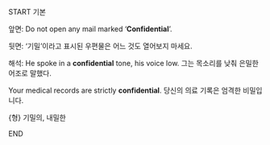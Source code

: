 START
기본

앞면:
Do not open any mail marked ‘**Confidential**’. 

뒷면:
‘기밀’이라고 표시된 우편물은 어느 것도 열어보지 마세요.

해석:
He spoke in a **confidential** tone, his voice low. 
그는 목소리를 낮춰 은밀한 어조로 말했다.

Your medical records are strictly **confidential**. 
당신의 의료 기록은 엄격한 비밀입니다.

{형} 기밀의, 내밀한
<!--ID: 1743749994552-->
END